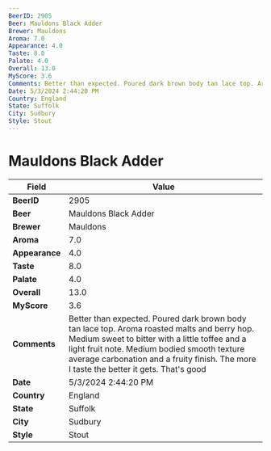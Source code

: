 ```yaml
---
BeerID: 2905
Beer: Mauldons Black Adder
Brewer: Mauldons
Aroma: 7.0
Appearance: 4.0
Taste: 8.0
Palate: 4.0
Overall: 13.0
MyScore: 3.6
Comments: Better than expected. Poured dark brown body tan lace top. Aroma roasted malts and berry hop. Medium sweet to bitter with a little toffee and a light fruit note.  Medium bodied smooth texture average carbonation and a fruity finish. The more I taste the better it gets. That's good
Date: 5/3/2024 2:44:20 PM
Country: England
State: Suffolk
City: Sudbury
Style: Stout
---
```


# Mauldons Black Adder

| Field         | Value |
|---------------|-------|
| **BeerID** | 2905 |
| **Beer** | Mauldons Black Adder |
| **Brewer** | Mauldons |
| **Aroma** | 7.0 |
| **Appearance** | 4.0 |
| **Taste** | 8.0 |
| **Palate** | 4.0 |
| **Overall** | 13.0 |
| **MyScore** | 3.6 |
| **Comments** | Better than expected. Poured dark brown body tan lace top. Aroma roasted malts and berry hop. Medium sweet to bitter with a little toffee and a light fruit note.  Medium bodied smooth texture average carbonation and a fruity finish. The more I taste the better it gets. That's good  |
| **Date** | 5/3/2024 2:44:20 PM |
| **Country** | England |
| **State** | Suffolk |
| **City** | Sudbury |
| **Style** | Stout |
